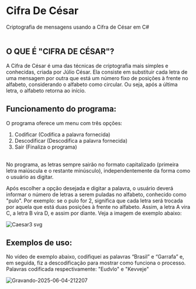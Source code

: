 # Cifra De César
Criptografia de mensagens usando a Cifra de César em C#
<br/> <br/>

## O QUE É "CIFRA DE CÉSAR"?
A Cifra de César é uma das técnicas de criptografia mais simples e conhecidas, criada por Júlio César. Ela consiste em substituir cada letra de uma mensagem por outra que está um número fixo de posições à frente no alfabeto, considerando o alfabeto como circular. Ou seja, após a última letra, o alfabeto retorna ao início.


## Funcionamento do programa:
O programa oferece um menu com três opções:

1. Codificar (Codifica a palavra fornecida)
2. Descodificar (Descodifica a palavra fornecida)
3. Sair (Finaliza o programa)
   <br/> <br/>

No programa, as letras sempre sairão no formato capitalizado (primeira letra maiúscula e o restante minúsculo), independentemente da forma como o usuário as digitar.


Após escolher a opção desejada e digitar a palavra, o usuário deverá informar o número de letras a serem puladas no alfabeto, conhecido como "pulo".
Por exemplo: se o pulo for 2, significa que cada letra será trocada por aquela que está duas posições à frente no alfabeto. Assim, a letra A vira C, a letra B vira D, e assim por diante. Veja a imagem de exemplo abaixo:

![Caesar3 svg](https://github.com/user-attachments/assets/0f41752e-0b52-4bc4-bec4-d55eef7a91f4)



## Exemplos de uso:
No vídeo de exemplo abaixo, codifiquei as palavras “Brasil” e “Garrafa” e, em seguida, fiz a descodificação para mostrar como funciona o processo. Palavras codificada respectivamente: "Eudvlo" e "Kevveje"

![Gravando-2025-06-04-212207](https://github.com/user-attachments/assets/2d1bf131-3549-4480-b475-2d63ab33bf03)

